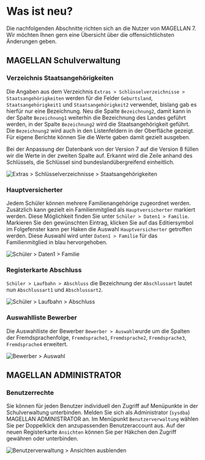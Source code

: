 # Was ist neu?

Die nachfolgenden Abschnitte richten sich an die Nutzer von MAGELLAN 7. Wir möchten Ihnen gern eine Übersicht über die offensichtlichsten Änderungen geben.

## MAGELLAN Schulverwaltung

### Verzeichnis Staatsangehörigkeiten

Die Angaben aus dem Verzeichnis `Extras > Schlüsselverzeichnisse > Staatsangehörigkeiten` werden für die Felder `Geburtsland`, `Staatsangehörigkeit1` und `Staatsangehörigkeit2` verwendet, bislang gab es hierfür nur eine Bezeichnung. Neu die Spalte `Bezeichnung2`, damit kann in der Spalte `Bezeichnung1` weiterhin die Bezeichnung des Landes geführt werden, in der Spalte `Bezeichnung2` wird die Staatsangehörigkeit geführt. Die `Bezeichnung2` wird auch in den Listenfeldern in der Oberfläche gezeigt.
Für eigene Berichte können Sie die Werte gaben damit gezielt ausgeben.

Bei der Anpassung der Datenbank von der Version 7 auf die Version 8 füllen wir die Werte in der zweiten Spalte auf. Erkannt wird die Zeile anhand des Schlüssels, die Schlüssel sind bundeslandübergreifend einheitlich.

![Extras > Schlüsselverzeichnisse > Staatsangehörigkeiten](/assets/images/changelog/aenderungen8/01.png)

### Hauptversicherter

Jedem Schüler können mehrere Familienangehörige zugeordnet werden. Zusätzlich kann gezielt ein Familienmitglied als `Hauptversicherter` markiert werden. Diese Möglichkeit finden Sie unter `Schüler > Daten1 > Familie`. Markieren Sie den gewünschten Eintrag, klicken Sie auf das Editiersymbol im Folgefenster kann per Haken die Auswahl `Hauptversicherter` getroffen werden. Diese Auswahl wird unter `Daten1 > Familie` für das Familienmitglied in blau hervorgehoben.

![Schüler > Daten1 > Familie](/assets/images/changelog/aenderungen8/04.png)

### Registerkarte Abschluss
 
`Schüler > Laufbahn > Abschluss` die Bezeichnung der `Abschlussart` lautet nun `Abschlussart1`  und `Abschlussart2`.

![ `Schüler > Laufbahn > Abschluss`](/assets/images/changelog/aenderungen8/03.png)

### Auswahlliste Bewerber
 
Die Auswahlliste der Bewerber `Bewerber > Auswahl`wurde um die Spalten der Fremdsprachenfolge, `Fremdsprache1`,  `Fremdsprache2`,  `Fremdsprache3`,  `Fremdsprache4` erweitert.
 
![ `Bewerber > Auswahl`](/assets/images/changelog/aenderungen8/02.png)

## MAGELLAN ADMINISTRATOR

### Benutzerrechte

Sie können für jeden Benutzer individuell den Zugriff auf Menüpunkte in der Schulverwaltung unterbinden. Melden Sie sich als Administrator (`sysdba`) MAGELLAN ADMINISTRATOR an. Im Menüpunkt `Benutzerverwaltung` wählen Sie per Doppelklick den anzupassenden Benutzeraccount aus. Auf der neuen Registerkarte `Ansichten` können Sie per Häkchen den Zugriff gewähren oder unterbinden.

![Benutzerverwaltung > Ansichten ausblenden](/assets/images/changelog/aenderungen8/02.png)
